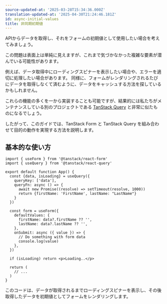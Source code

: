 ```yaml
---
source-updated-at: '2025-03-28T15:34:36.000Z'
translation-updated-at: '2025-04-30T21:24:46.181Z'
id: async-initial-values
title: 非同期初期値
---
```


APIからデータを取得し、それをフォームの初期値として使用したい場合を考えてみましょう。

この問題は表面上は単純に見えますが、これまで気づかなかった複雑な要素が潜んでいる可能性があります。

例えば、データ取得中にローディングスピナーを表示したい場合や、エラーを適切に処理したい場合があります。
同様に、フォームがレンダリングされるたびにデータを取得しなくて済むように、データをキャッシュする方法を探しているかもしれません。

これらの機能の多くを一から実装することも可能ですが、結果的には私たちがメンテナンスしている別のプロジェクトである [TanStack Query](https://tanstack.com/query) と非常に似たものになるでしょう。

したがって、このガイドでは、TanStack Form と TanStack Query を組み合わせて目的の動作を実現する方法を説明します。

## 基本的な使い方

```tsx
import { useForm } from '@tanstack/react-form'
import { useQuery } from '@tanstack/react-query'

export default function App() {
  const {data, isLoading} = useQuery({
    queryKey: ['data'],
    queryFn: async () => {
      await new Promise((resolve) => setTimeout(resolve, 1000))
      return {firstName: 'FirstName', lastName: "LastName"}
    }
  })

  const form = useForm({
    defaultValues: {
      firstName: data?.firstName ?? '',
      lastName: data?.lastName ?? '',
    },
    onSubmit: async ({ value }) => {
      // Do something with form data
      console.log(value)
    },
  })

  if (isLoading) return <p>Loading..</p>

  return (
    // ...
  )
}
```

このコードは、データが取得されるまでローディングスピナーを表示し、その後取得したデータを初期値としてフォームをレンダリングします。
